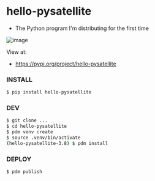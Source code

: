 # hello-pysatellite
- The Python program I'm distributing for the first time

![image](https://github.com/pySatellite/hello-pysatellite/assets/87309910/deac5b33-3d3d-45e3-8e50-47f1a881955b)

View at:
- https://pypi.org/project/hello-pysatellite

### INSTALL
```bash
$ pip install hello-pysatellite
```

### DEV
```bash
$ git clone ...
$ cd hello-pysatellite
$ pdm venv create
$ source .venv/bin/activate
(hello-pysatellite-3.8) $ pdm install
```

### DEPLOY 
```bash
$ pdm publish
```
